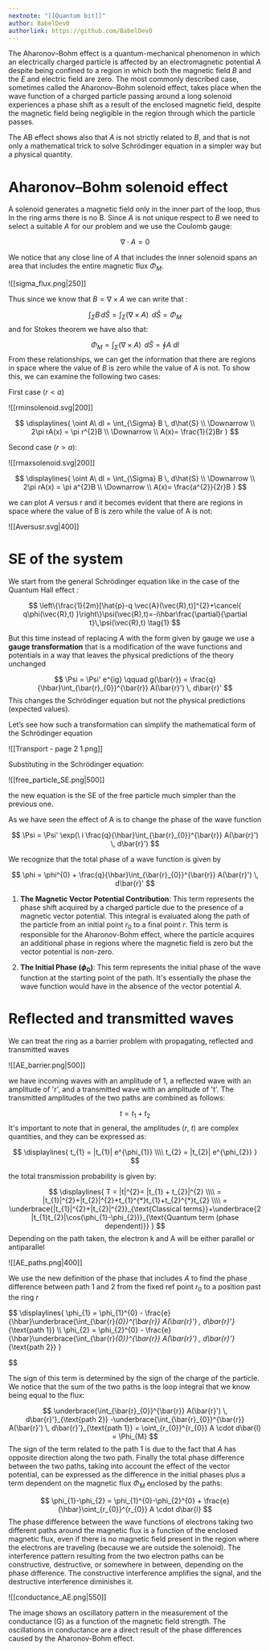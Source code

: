 ```yaml
---
nextnote: "[[Quantum bit]]"
author: BabelDev0
authorlink: https://github.com/BabelDev0
---
```

The Aharonov–Bohm effect is a quantum-mechanical phenomenon in which an electrically charged particle is affected by an electromagnetic potential $A$ despite being confined to a region in which both the magnetic field 
$B$ and the $E$ and electric field are zero. The most commonly described case, sometimes called the Aharonov–Bohm solenoid effect, takes place when the wave function of a charged particle passing around a long solenoid experiences a phase shift as a result of the enclosed magnetic field, despite the magnetic field being negligible in the region through which the particle passes. 

The AB effect shows also that $A$ is not strictly related to $B$, and that is not only a mathematical trick to solve Schrödinger equation in a simpler way but a physical quantity.

# Aharonov–Bohm solenoid effect

A solenoid generates a magnetic field only in the inner part of the loop, thus In the ring arms there is no B. Since $A$ is not unique respect to $B$ we need to select a suitable $A$ for our problem and we use the Coulomb gauge:

$$ 
\nabla \cdot A = 0
$$

We notice that any close line of $A$ that includes the inner solenoid spans an area that includes the entire magnetic flux $\Phi_M$. 

![[sigma_flux.png|250]]

Thus since we know that $B = \nabla \times A$ we can write that :

$$ 
\int_{\Sigma} B \, d\hat{S} = \int_{\Sigma} (\nabla \times A) \ \, d\hat{S} = \Phi_{M}  
$$ 
and for Stokes theorem we have also that:

$$ 
\Phi_{M} = \int_{\Sigma} (\nabla \times A) \ \, d\hat{S} = \oint A\  dl  
$$ 
From these relationships, we can get the information that there are regions in space where the value of $B$ is zero while the value of $A$ is not. To show this, we can examine the following two cases:

First case ($r<a$)

![[rminsolenoid.svg|200]]

$$ 
\displaylines{
\oint A\  dl  = \int_{\Sigma} B \, d\hat{S} 
\\ \Downarrow \\
2\pi rA(x) = \pi r^{2}B
\\ \Downarrow \\
A(x)= \frac{1}{2}Br
}
$$ 



Second case ($r > a$):

![[rmaxsolenoid.svg|200]]

$$ 
\displaylines{
\oint A\  dl  = \int_{\Sigma} B \, d\hat{S} 
\\ \Downarrow \\
2\pi rA(x) = \pi a^{2}B
\\ \Downarrow \\
A(x)= \frac{a^{2}}{2r}B
}
$$

we can plot $A$ versus r and it becomes evident that there are regions in space where the value of B is zero while the value of A is not:

![[Aversusr.svg|400]]

# SE of the system

We start from the general Schrödinger equation like in the case of the Quantum Hall effect :

$$
\left\{\frac{1}{2m}[\hat{p}-q \vec{A}(\vec{R},t)]^{2}+\cancel{ q\phi(\vec{R},t) }\right\}\psi(\vec{R},t)=-i\hbar\frac{\partial}{\partial t}\,\psi(\vec{R},t) \tag{1}
$$

But this time instead of replacing $A$ with the form given by gauge we use a **gauge transformation** that is a modification of the wave functions and potentials in a way that leaves the physical predictions of the theory unchanged

$$ 
\Psi = \Psi' e^{ig} \qquad g(\bar{r}) = \frac{q}{\hbar}\int_{\bar{r}_{0}}^{\bar{r}} A(\bar{r}') \, d\bar{r}' 
$$ 
This changes the Schrödinger equation but not the physical predictions (expected values). 

Let’s see how such a transformation can simplify the mathematical form of the Schrödinger equation

![[Transport - page 2 1.png]]

Substituting in the Schrödinger equation:

![[free_particle_SE.png|500]]

the new equation is the SE of the free particle much simpler than the previous one. 

As we have seen the effect of A is to change the phase of the wave function

$$ 
\Psi = \Psi' \exp(\ i \frac{q}{\hbar}\int_{\bar{r}_{0}}^{\bar{r}} A(\bar{r}') \, d\bar{r}')
$$

We recognize that the total phase of a wave function is given by

$$ 
\phi = \phi^{0} + \frac{q}{\hbar}\int_{\bar{r}_{0}}^{\bar{r}} A(\bar{r}') \, d\bar{r}'
$$

1. **The Magnetic Vector Potential Contribution**: This term represents the phase shift acquired by a charged particle due to the presence of a magnetic vector potential. This integral is evaluated along the path of the particle from an initial point $r_0$​ to a final point $r$. This term is responsible for the Aharonov-Bohm effect, where the particle acquires an additional phase in regions where the magnetic field is zero but the vector potential is non-zero.

2. **The Initial Phase ($\phi_0$)**: This term represents the initial phase of the wave function at the starting point of the path. It's essentially the phase the wave function would have in the absence of the vector potential $A$.

# Reflected and transmitted waves
We can treat the ring as a barrier problem with propagating, reflected and transmitted waves

![[AE_barrier.png|500]]

we have incoming waves with an amplitude of 1, a reflected wave with an amplitude of 'r', and a transmitted wave with an amplitude of 't'. The transmitted amplitudes of the two paths are combined as follows:

$$ 
t = t_{1}+t_{2}
$$ 
It's important to note that in general, the amplitudes ($r$, $t$) are complex quantities, and they can be expressed as:

$$ 
\displaylines{
t_{1} = |t_{1}| e^{\phi_{1}}
\\\\
t_{2} = |t_{2}| e^{\phi_{2}}
}
$$

the total transmission probability is given by:

$$ 
\displaylines{
T = |t|^{2}= |t_{1} + t_{2}|^{2}
\\\\
= |t_{1}|^{2}+|t_{2}|^{2}+t_{1}^{*}t_{1}+t_{2}^{*}t_{2}
\\\\
= \underbrace{|t_{1}|^{2}+|t_{2}|^{2}}_{\text{Classical terms}}+\underbrace{2 |t_{1}t_{2}|\cos(\phi_{1}-\phi_{2})}_{\text{Quantum term (phase dependent)}}
}
$$ 
Depending on the path taken, the electron k and A will be either parallel or antiparallel

![[AE_paths.png|400]]

We use the new definition of the phase that includes $A$ to find the phase difference between path 1 and 2 from the fixed ref point $r_0$ to a position past the ring $r$

$$ 
\displaylines{
\phi_{1} = \phi_{1}^{0} - \frac{e}{\hbar}\underbrace{\int_{\bar{r}_{0}}^{\bar{r}} A(\bar{r}') \, d\bar{r}'}_{\text{path 1}}
\\\\
\phi_{2} = \phi_{2}^{0} - \frac{e}{\hbar}\underbrace{\int_{\bar{r}_{0}}^{\bar{r}} A(\bar{r}') \, d\bar{r}'}_{\text{path 2}}
}

$$

The sign of this term is determined by the sign of the charge of the particle.
We notice that the sum of the two paths is the loop integral that we know being equal to the flux:

$$ 
\underbrace{\int_{\bar{r}_{0}}^{\bar{r}} A(\bar{r}') \, d\bar{r}'}_{\text{path 2}} -\underbrace{\int_{\bar{r}_{0}}^{\bar{r}} A(\bar{r}') \, d\bar{r}'}_{\text{path 1}} = \oint_{r_{0}}^{r_{0}} A \cdot d\bar{l} = \Phi_{M}
$$ 
The sign of the term related to the path 1 is due to the fact that $A$ has opposite direction along the two path. Finally the total phase difference between the two paths, taking into account the effect of the vector potential, can be expressed as the difference in the initial phases plus a term dependent on the magnetic flux $\Phi_M$​ enclosed by the paths:

$$ 
\phi_{1}-\phi_{2} = \phi_{1}^{0}-\phi_{2}^{0} + \frac{e}{\hbar}\oint_{r_{0}}^{r_{0}} A \cdot d\bar{l}
$$
The phase difference between the wave functions of electrons taking two different paths around the magnetic flux is a function of the enclosed magnetic flux, even if there is no magnetic field present in the region where the electrons are traveling (because we are outside the solenoid). The interference pattern resulting from the two electron paths can be constructive, destructive, or somewhere in between, depending on the phase difference. The constructive interference amplifies the signal, and the destructive interference diminishes it.


![[conductance_AE.png|550]]

The image shows an oscillatory pattern in the measurement of the conductance (G) as a function of the magnetic field strength. The oscillations in conductance are a direct result of the phase differences caused by the Aharonov-Bohm effect.